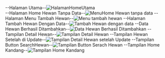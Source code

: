 --Halaman Utama--![HalamanHomeUtama](https://github.com/user-attachments/assets/a4a7dc70-223f-4163-bfde-15646b849056)                                                  
--Halaman Home Hewan Tanpa Data--![MenuHome Hewan tanpa data](https://github.com/user-attachments/assets/e9f2227c-297d-4496-bf45-f29b67de301c)
--Halaman Menu Tambah Hewan--![Menu tambah hewan](https://github.com/user-attachments/assets/d2f5a4be-68ba-46d2-b440-2266d92d562d)
--Halaman Tambah Hewan Dengan Data--![Tambah Hewan dengan data](https://github.com/user-attachments/assets/566f2587-9a76-4a29-b353-6450821d11e6)
--Data Hewan Berhasil Ditambahkan--![Data Hewan Berhasil Ditambahkan](https://github.com/user-attachments/assets/ee43e960-d230-4fe3-89e6-1ea5502ae8c9)
--Tampilan Detail Hewan--![Tampilan Detail Hewan](https://github.com/user-attachments/assets/ca1064d3-6748-42e0-9366-3cb8ad1f99ae)
--Tampilan Hewan Setelah di Update--![Tampilan Detail Hewan setelah Update](https://github.com/user-attachments/assets/bcc9da77-7a62-422e-abb3-92a615ba94ce)
--Tampilan Button SearchHewan--![Tampilan Button Serach Hewan](https://github.com/user-attachments/assets/1430d818-56a1-49da-9f51-8beb4943b28a)
--Tampilan Home Kandang--![Tampilan Home Kandang](https://github.com/user-attachments/assets/a064fd58-9a7f-4d61-8ea1-89bbf670528d)
